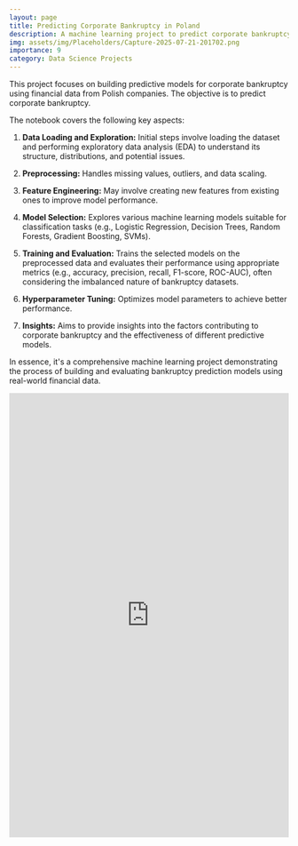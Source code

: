 ```yaml
---
layout: page
title: Predicting Corporate Bankruptcy in Poland
description: A machine learning project to predict corporate bankruptcy using financial data from Polish companies.
img: assets/img/Placeholders/Capture-2025-07-21-201702.png
importance: 9
category: Data Science Projects
---
```


This project focuses on building predictive models for corporate bankruptcy using financial data from Polish companies. The objective is to predict corporate bankruptcy.

The notebook covers the following key aspects:

1.  **Data Loading and Exploration:** Initial steps involve loading the dataset and performing exploratory data analysis (EDA) to understand its structure, distributions, and potential issues.

2.  **Preprocessing:** Handles missing values, outliers, and data scaling.

3.  **Feature Engineering:** May involve creating new features from existing ones to improve model performance.

4.  **Model Selection:** Explores various machine learning models suitable for classification tasks (e.g., Logistic Regression, Decision Trees, Random Forests, Gradient Boosting, SVMs).

5.  **Training and Evaluation:** Trains the selected models on the preprocessed data and evaluates their performance using appropriate metrics (e.g., accuracy, precision, recall, F1-score, ROC-AUC), often considering the imbalanced nature of bankruptcy datasets.

6.  **Hyperparameter Tuning:** Optimizes model parameters to achieve better performance.

7.  **Insights:** Aims to provide insights into the factors contributing to corporate bankruptcy and the effectiveness of different predictive models.

In essence, it's a comprehensive machine learning project demonstrating the process of building and evaluating bankruptcy prediction models using real-world financial data.

<div class="row">
    <div class="col-sm mt-3 mt-md-0">
        <iframe src="https://www.kaggle.com/embed/samehshehata/predicting-corporate-bankruptcy-in-poland" height="800" width="100%" frameborder="0" scrolling="auto" title="Predicting Corporate Bankruptcy in Poland"></iframe>
    </div>
</div>